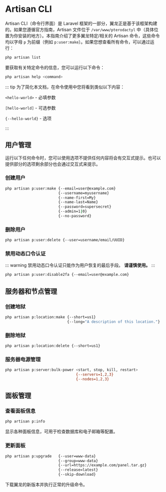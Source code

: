 # Artisan CLI

Artisan CLI（命令行界面）是 Laravel 框架的一部分，翼龙正是基于该框架构建的。如果您遵循官方指南，Artisan 文件位于 `/var/www/pterodactyl` 中（具体位置为你安装的地方）。本指南介绍了更多翼龙特定/相关的 Artisan 命令，这些命令均以字母 `p` 为前缀（例如 `p:user:make`）。如果您想查看所有命令，可以通过运行：

```bash
php artisan list
```

要获取有关特定命令的信息，您可以运行以下命令：

```bash
php artisan help <command>
```

::: tip
为了简化本文档，在命令使用中您将看到类似以下内容：

`<hello-world>` - 必填参数

`[hello-world]` - 可选参数

`{--hello-world}` - 选项

:::

## 用户管理

运行以下任何命令时，您可以使用选项不提供任何内容将会有交互式提示。也可以提供部分的选项剩余部分也会通过交互式来提示。

### 创建用户

```bash
php artisan p:user:make {--email=user@example.com}
                        {--username=myusername}
                        {--name-first=My}
                        {--name-last=Name}
                        {--password=supersecret}
                        {--admin=1|0}
                        {--no-password}
```

### 删除用户

```bash
php artisan p:user:delete {--user=username/email/UUID}
```

### 禁用动态口令认证

::: warning
禁用动态口令认证只能作为用户恢复的最后手段。 **请谨慎使用。**
:::

```bash
php artisan p:user:disable2fa {--email=user@example.com}
```

## 服务器和节点管理

### 创建地狱

```bash
php artisan p:location:make {--short=us1}
                            {--long="A description of this location."}
```

### 删除地狱

```bash
php artisan p:location:delete {--short=us1}
```

### 服务器电源管理

```bash
php artisan p:server:bulk-power <start, stop, kill, restart>
                                {--servers=1,2,3}
                                {--nodes=1,2,3}
```

## 面板管理

### 查看面板信息

```bash
php artisan p:info
```

显示各种面板信息，可用于检查数据库和电子邮箱等配置。

### 更新面板

```bash
php artisan p:upgrade   {--user=www-data}
                        {--group=www-data}
                        {--url=https://example.com/panel.tar.gz}
                        {--release=latest}
                        {--skip-download}
```

下载翼龙的新版本并执行正常的升级命令。
